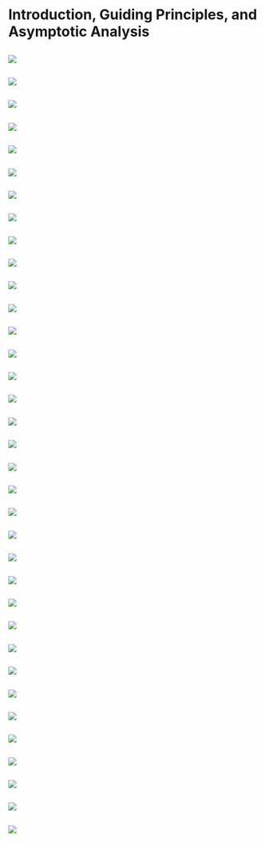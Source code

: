 # Introduction, Guiding Principles, and Asymptotic Analysis

![](documentation/intro_00.png)
---
![](documentation/intro_01.png)
---
![](documentation/intro_02.png)
---
![](documentation/intro_03.png)
---
![](documentation/intro_04.png)
---
![](documentation/intro_05.png)
---
![](documentation/intro_06.png)
---
![](documentation/intro_07.png)
---
![](documentation/intro_08.png)
---
![](documentation/intro_09.png)
---
![](documentation/intro_10.png)
---
![](documentation/intro_11.png)
---
![](documentation/intro_12.png)
---
![](documentation/intro_13.png)
---
![](documentation/intro_14.png)
---
![](documentation/intro_15.png)
---
![](documentation/intro_16.png)
---
![](documentation/intro_17.png)
---
![](documentation/intro_18.png)
---
![](documentation/intro_19.png)
---
![](documentation/intro_20.png)
---
![](documentation/intro_21.png)
---
![](documentation/intro_22.png)
---
![](documentation/intro_23.png)
---
![](documentation/intro_24.png)
---
![](documentation/intro_25.png)
---
![](documentation/intro_26.png)
---
![](documentation/intro_27.png)
---
![](documentation/intro_28.png)
---
![](documentation/intro_29.png)
---
![](documentation/intro_30.png)
---
![](documentation/intro_31.png)
---
![](documentation/intro_32.png)
---
![](documentation/intro_33.png)
---
![](documentation/intro_34.png)
---
